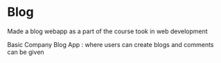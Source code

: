 # Blog
Made a blog webapp as a part of the course took in web development

Basic Company Blog App : 
where users can create blogs and comments can be given
